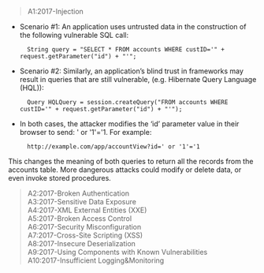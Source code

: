 > A1:2017-Injection
- Scenario #1: An application uses untrusted data in the construction of the following vulnerable SQL call:

        String query = "SELECT * FROM accounts WHERE custID='" + request.getParameter("id") + "'";

- Scenario #2: Similarly, an application’s blind trust in frameworks may result in queries that are still vulnerable, (e.g. Hibernate Query Language (HQL)):

        Query HQLQuery = session.createQuery("FROM accounts WHERE custID='" + request.getParameter("id") + "'");

- In both cases, the attacker modifies the ‘id’ parameter value in their browser to send: ' or '1'='1. For example:

        http://example.com/app/accountView?id=' or '1'='1
This changes the meaning of both queries to return all the records from the accounts table. More dangerous attacks could modify or delete data, or even invoke stored procedures.

>A2:2017-Broken Authentication    
>A3:2017-Sensitive Data Exposure    
>A4:2017-XML External Entities (XXE)    
>A5:2017-Broken Access Control    
>A6:2017-Security Misconfiguration    
>A7:2017-Cross-Site Scripting (XSS)    
>A8:2017-Insecure Deserialization    
>A9:2017-Using Components with Known Vulnerabilities    
>A10:2017-Insufficient Logging&Monitoring    
